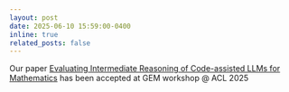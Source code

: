 ```yaml
---
layout: post
date: 2025-06-10 15:59:00-0400
inline: true
related_posts: false
---
```


Our paper [Evaluating Intermediate Reasoning of Code-assisted LLMs for Mathematics](https://arxiv.org/abs/2504.17665) has been accepted at GEM workshop @ ACL 2025